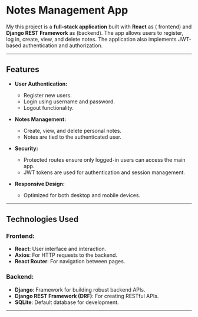 # Notes Management App

My this project is a **full-stack application** built with **React** as ( frontend) and **Django REST Framework** as (backend). The app allows users to register, log in, create, view, and delete notes. The application also implements JWT-based authentication and authorization.

---

## Features

- **User Authentication:**
  - Register new users.
  - Login using username and password.
  - Logout functionality.

- **Notes Management:**
  - Create, view, and delete personal notes.
  - Notes are tied to the authenticated user.

- **Security:**
  - Protected routes ensure only logged-in users can access the main app.
  - JWT tokens are used for authentication and session management.

- **Responsive Design:**
  - Optimized for both desktop and mobile devices.

---

## Technologies Used

### Frontend:
- **React**: User interface and interaction.
- **Axios**: For HTTP requests to the backend.
- **React Router**: For navigation between pages.

### Backend:
- **Django**: Framework for building robust backend APIs.
- **Django REST Framework (DRF)**: For creating RESTful APIs.
- **SQLite**: Default database for development.

---


